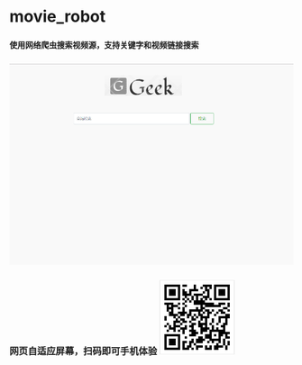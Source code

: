 # movie_robot
###

#### 使用网络爬虫搜索视频源，支持关键字和视频链接搜索
### ![movie_robot](https://github.com/CarryChang/movie_robot/blob/master/logo.png)
### 

### 网页自适应屏幕，扫码即可手机体验 ![movie_robot](https://github.com/CarryChang/movie_robot/blob/master/qr.png)
